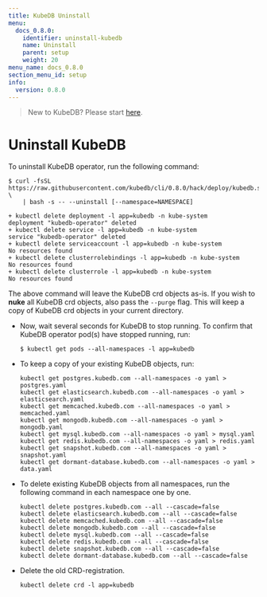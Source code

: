```yaml
---
title: KubeDB Uninstall
menu:
  docs_0.8.0:
    identifier: uninstall-kubedb
    name: Uninstall
    parent: setup
    weight: 20
menu_name: docs_0.8.0
section_menu_id: setup
info:
  version: 0.8.0
---
```


> New to KubeDB? Please start [here](/docs/0.8.0/concepts/README).

# Uninstall KubeDB

To uninstall KubeDB operator, run the following command:

```console
$ curl -fsSL https://raw.githubusercontent.com/kubedb/cli/0.8.0/hack/deploy/kubedb.sh \
    | bash -s -- --uninstall [--namespace=NAMESPACE]

+ kubectl delete deployment -l app=kubedb -n kube-system
deployment "kubedb-operator" deleted
+ kubectl delete service -l app=kubedb -n kube-system
service "kubedb-operator" deleted
+ kubectl delete serviceaccount -l app=kubedb -n kube-system
No resources found
+ kubectl delete clusterrolebindings -l app=kubedb -n kube-system
No resources found
+ kubectl delete clusterrole -l app=kubedb -n kube-system
No resources found
```

The above command will leave the KubeDB crd objects as-is. If you wish to **nuke** all KubeDB crd objects, also pass the `--purge` flag. This will keep a copy of KubeDB crd objects in your current directory.


- Now, wait several seconds for KubeDB to stop running. To confirm that KubeDB operator pod(s) have stopped running, run:

    ```console
    $ kubectl get pods --all-namespaces -l app=kubedb
    ```

- To keep a copy of your existing KubeDB objects, run:

    ```console
    kubectl get postgres.kubedb.com --all-namespaces -o yaml > postgres.yaml
    kubectl get elasticsearch.kubedb.com --all-namespaces -o yaml > elasticsearch.yaml
    kubectl get memcached.kubedb.com --all-namespaces -o yaml > memcached.yaml
    kubectl get mongodb.kubedb.com --all-namespaces -o yaml > mongodb.yaml
    kubectl get mysql.kubedb.com --all-namespaces -o yaml > mysql.yaml
    kubectl get redis.kubedb.com --all-namespaces -o yaml > redis.yaml
    kubectl get snapshot.kubedb.com --all-namespaces -o yaml > snapshot.yaml
    kubectl get dormant-database.kubedb.com --all-namespaces -o yaml > data.yaml
    ```

- To delete existing KubeDB objects from all namespaces, run the following command in each namespace one by one.

    ```console
    kubectl delete postgres.kubedb.com --all --cascade=false
    kubectl delete elasticsearch.kubedb.com --all --cascade=false
    kubectl delete memcached.kubedb.com --all --cascade=false
    kubectl delete mongodb.kubedb.com --all --cascade=false
    kubectl delete mysql.kubedb.com --all --cascade=false
    kubectl delete redis.kubedb.com --all --cascade=false
    kubectl delete snapshot.kubedb.com --all --cascade=false
    kubectl delete dormant-database.kubedb.com --all --cascade=false
    ```

- Delete the old CRD-registration.

    ```console
    kubectl delete crd -l app=kubedb
    ```

